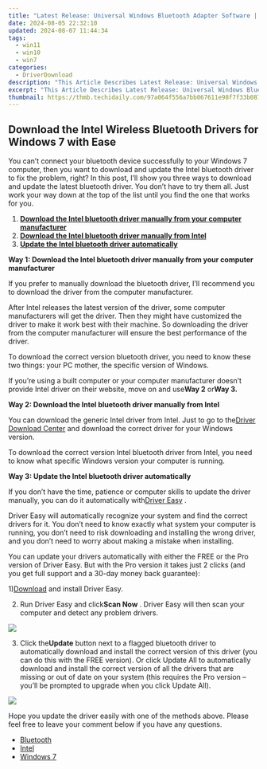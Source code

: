 ```yaml
---
title: "Latest Release: Universal Windows Bluetooth Adapter Software | Secure Download Link"
date: 2024-08-05 22:32:10
updated: 2024-08-07 11:44:34
tags:
  - win11
  - win10
  - win7
categories:
  - DriverDownload
description: "This Article Describes Latest Release: Universal Windows Bluetooth Adapter Software | Secure Download Link"
excerpt: "This Article Describes Latest Release: Universal Windows Bluetooth Adapter Software | Secure Download Link"
thumbnail: https://thmb.techidaily.com/97a064f556a7bb067611e98f7f33b087d4344415697ae32a33a8f3d286a74da8.png
---
```


## Download the Intel Wireless Bluetooth Drivers for Windows 7 with Ease

You can’t connect your bluetooth device successfully to your Windows 7 computer, then you want to download and update the Intel bluetooth driver to fix the problem, right? In this post, I’ll show you three ways to download and update the latest bluetooth driver. You don’t have to try them all. Just work your way down at the top of the list until you find the one that works for you.  
  
1. [**Download the Intel bluetooth driver manually from your computer manufacturer**](https://tools.techidaily.com/drivereasy/download/)
2. [**Download the Intel bluetooth driver manually from Intel**](https://tools.techidaily.com/drivereasy/download/)
3. [**Update the Intel bluetooth driver automatically**](https://tools.techidaily.com/drivereasy/download/)
  
 **Way 1: Download the Intel bluetooth driver manually from your computer manufacturer**

 If you prefer to manually download the bluetooth driver, I’ll recommend you to download the driver from the computer manufacturer.  
  
 After Intel releases the latest version of the driver, some computer manufacturers will get the driver. Then they might have customized the driver to make it work best with their machine. So downloading the driver from the computer manufacturer will ensure the best performance of the driver.  
  
 To download the correct version bluetooth driver, you need to know these two things: your PC mother, the specific version of Windows.

 If you’re using a built computer or your computer manufacturer doesn’t provide Intel driver on their website, move on and use**Way 2** or**Way 3.**
  
**Way 2: Download the Intel bluetooth driver manually from Intel**

 You can download the generic Intel driver from Intel. Just to go to the[Driver Download Center](https://downloadcenter.intel.com/)  and download the correct driver for your Windows version.

 To download the correct version Intel bluetooth driver from Intel, you need to know what specific Windows version your computer is running.

**Way 3: Update the Intel bluetooth driver automatically**

 If you don’t have the time, patience or computer skills to update the driver manually, you can do it automatically with[Driver Easy](https://tools.techidaily.com/drivereasy/download/) **[](https://tools.techidaily.com/drivereasy/download/)**  .  
  
 Driver Easy will automatically recognize your system and find the correct drivers for it. You don’t need to know exactly what system your computer is running, you don’t need to risk downloading and installing the wrong driver, and you don’t need to worry about making a mistake when installing.

 You can update your drivers automatically with either the FREE or the Pro version of Driver Easy. But with the Pro version it takes just 2 clicks (and you get full support and a 30-day money back guarantee):  
  
 1)[Download](https://downloadcenter.intel.com/) and install Driver Easy.  
  
 2) Run Driver Easy and click**Scan Now** . Driver Easy will then scan your computer and detect any problem drivers.

![](https://images.drivereasy.com/wp-content/uploads/2018/03/img_5aa261ac3e22d.png)

 3) Click the**Update** button next to a flagged bluetooth driver to automatically download and install the correct version of this driver (you can do this with the FREE version). Or click Update All to automatically download and install the correct version of all the drivers that are missing or out of date on your system (this requires the Pro version – you’ll be prompted to upgrade when you click Update All).

![](https://images.drivereasy.com/wp-content/uploads/2018/03/img_5aa269aececb7.jpg)
  
 Hope you update the driver easily with one of the methods above. Please feel free to leave your comment below if you have any questions.

* [Bluetooth](https://tools.techidaily.com/drivereasy/download/)
* [Intel](https://tools.techidaily.com/drivereasy/download/)
* [Windows 7](https://tools.techidaily.com/drivereasy/download/)

<ins class="adsbygoogle"
     style="display:block"
     data-ad-format="autorelaxed"
     data-ad-client="ca-pub-7571918770474297"
     data-ad-slot="1223367746"></ins>



<ins class="adsbygoogle"
     style="display:block"
     data-ad-client="ca-pub-7571918770474297"
     data-ad-slot="8358498916"
     data-ad-format="auto"
     data-full-width-responsive="true"></ins>
